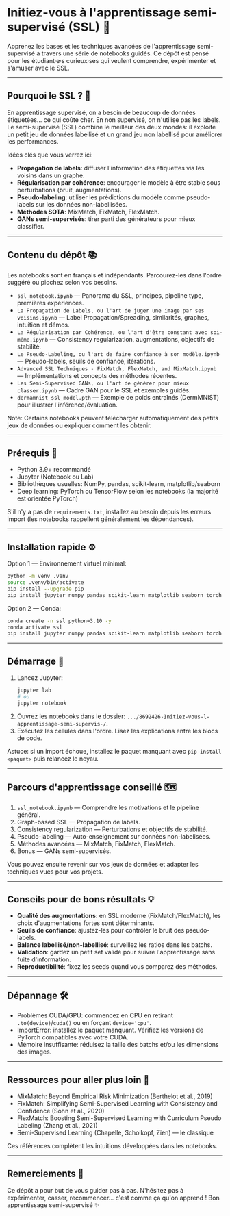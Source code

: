 # Initiez-vous à l'apprentissage semi-supervisé (SSL) 🚀

Apprenez les bases et les techniques avancées de l'apprentissage semi-supervisé à travers une série de notebooks guidés. Ce dépôt est pensé pour les étudiant·e·s curieux·ses qui veulent comprendre, expérimenter et s'amuser avec le SSL.

---

## Pourquoi le SSL ? 🤔

En apprentissage supervisé, on a besoin de beaucoup de données étiquetées… ce qui coûte cher. En non supervisé, on n'utilise pas les labels. Le semi-supervisé (SSL) combine le meilleur des deux mondes: il exploite un petit jeu de données labellisé et un grand jeu non labellisé pour améliorer les performances.

Idées clés que vous verrez ici:
- **Propagation de labels**: diffuser l'information des étiquettes via les voisins dans un graphe.
- **Régularisation par cohérence**: encourager le modèle à être stable sous perturbations (bruit, augmentations).
- **Pseudo-labeling**: utiliser les prédictions du modèle comme pseudo-labels sur les données non-labellisées.
- **Méthodes SOTA**: MixMatch, FixMatch, FlexMatch.
- **GANs semi-supervisés**: tirer parti des générateurs pour mieux classifier.

---

## Contenu du dépôt 📚

Les notebooks sont en français et indépendants. Parcourez-les dans l'ordre suggéré ou piochez selon vos besoins.

- `ssl_notebook.ipynb` — Panorama du SSL, principes, pipeline type, premières expériences.
- `La Propagation de Labels, ou l'art de juger une image par ses voisins.ipynb` — Label Propagation/Spreading, similarités, graphes, intuition et démos.
- `La Régularisation par Cohérence, ou l'art d'être constant avec soi-même.ipynb` — Consistency regularization, augmentations, objectifs de stabilité.
- `Le Pseudo-Labeling, ou l'art de faire confiance à son modèle.ipynb` — Pseudo-labels, seuils de confiance, itérations.
- `Advanced SSL Techniques - FixMatch, FlexMatch, and MixMatch.ipynb` — Implémentations et concepts des méthodes récentes.
- `Les Semi-Supervised GANs, ou l'art de générer pour mieux classer.ipynb` — Cadre GAN pour le SSL et exemples guidés.
- `dermamnist_ssl_model.pth` — Exemple de poids entraînés (DermMNIST) pour illustrer l'inférence/évaluation.

Note: Certains notebooks peuvent télécharger automatiquement des petits jeux de données ou expliquer comment les obtenir.

---

## Prérequis 🧰

- Python 3.9+ recommandé
- Jupyter (Notebook ou Lab)
- Bibliothèques usuelles: NumPy, pandas, scikit-learn, matplotlib/seaborn
- Deep learning: PyTorch ou TensorFlow selon les notebooks (la majorité est orientée PyTorch)

S'il n'y a pas de `requirements.txt`, installez au besoin depuis les erreurs import (les notebooks rappellent généralement les dépendances).

---

## Installation rapide ⚙️

Option 1 — Environnement virtuel minimal:

```bash
python -m venv .venv
source .venv/bin/activate
pip install --upgrade pip
pip install jupyter numpy pandas scikit-learn matplotlib seaborn torch torchvision torchaudio
```

Option 2 — Conda:

```bash
conda create -n ssl python=3.10 -y
conda activate ssl
pip install jupyter numpy pandas scikit-learn matplotlib seaborn torch torchvision torchaudio
```

---

## Démarrage 🏁

1. Lancez Jupyter:
   ```bash
   jupyter lab
   # ou
   jupyter notebook
   ```
2. Ouvrez les notebooks dans le dossier: `.../8692426-Initiez-vous-l-apprentissage-semi-supervis-/`.
3. Exécutez les cellules dans l'ordre. Lisez les explications entre les blocs de code.

Astuce: si un import échoue, installez le paquet manquant avec `pip install <paquet>` puis relancez le noyau.

---

## Parcours d'apprentissage conseillé 🗺️

1. `ssl_notebook.ipynb` — Comprendre les motivations et le pipeline général.
2. Graph-based SSL — Propagation de labels.
3. Consistency regularization — Perturbations et objectifs de stabilité.
4. Pseudo-labeling — Auto-enseignement sur données non-labelisées.
5. Méthodes avancées — MixMatch, FixMatch, FlexMatch.
6. Bonus — GANs semi-supervisés.

Vous pouvez ensuite revenir sur vos jeux de données et adapter les techniques vues pour vos projets.

---

## Conseils pour de bons résultats 💡

- **Qualité des augmentations**: en SSL moderne (FixMatch/FlexMatch), les choix d'augmentations fortes sont déterminants.
- **Seuils de confiance**: ajustez-les pour contrôler le bruit des pseudo-labels.
- **Balance labellisé/non-labellisé**: surveillez les ratios dans les batchs.
- **Validation**: gardez un petit set validé pour suivre l'apprentissage sans fuite d'information.
- **Reproductibilité**: fixez les seeds quand vous comparez des méthodes.

---

## Dépannage 🛠️

- Problèmes CUDA/GPU: commencez en CPU en retirant `.to(device)`/`cuda()` ou en forçant `device='cpu'`.
- ImportError: installez le paquet manquant. Vérifiez les versions de PyTorch compatibles avec votre CUDA.
- Mémoire insuffisante: réduisez la taille des batchs et/ou les dimensions des images.

---

## Ressources pour aller plus loin 📖

- MixMatch: Beyond Empirical Risk Minimization (Berthelot et al., 2019)
- FixMatch: Simplifying Semi-Supervised Learning with Consistency and Confidence (Sohn et al., 2020)
- FlexMatch: Boosting Semi-Supervised Learning with Curriculum Pseudo Labeling (Zhang et al., 2021)
- Semi-Supervised Learning (Chapelle, Scholkopf, Zien) — le classique

Ces références complètent les intuitions développées dans les notebooks.

---

## Remerciements 🙌

Ce dépôt a pour but de vous guider pas à pas. N'hésitez pas à expérimenter, casser, recommencer… c'est comme ça qu'on apprend ! Bon apprentissage semi-supervisé ✨